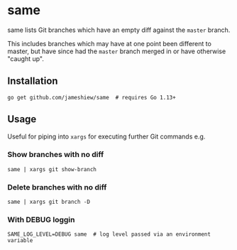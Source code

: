 # same
same lists Git branches which have an empty diff against the `master` branch.

This includes branches which may have at one point been different to master, but have since had the `master` branch merged in or have otherwise "caught up".

## Installation
```shell script
go get github.com/jameshiew/same  # requires Go 1.13+
```

## Usage
Useful for piping into `xargs` for executing further Git commands e.g.

### Show branches with no diff

```shell script
same | xargs git show-branch
```

### Delete branches with no diff

```shell script
same | xargs git branch -D
```

### With DEBUG loggin

```shell script
SAME_LOG_LEVEL=DEBUG same  # log level passed via an environment variable
```

